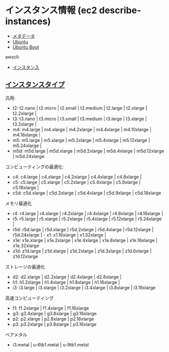 # インスタンス情報 (ec2 describe-instances)

- [メタデータ](aws.instance.metadata.md)
- [Ubuntu](aws.ubuntu.md)
- [Ubuntu Boot](aws.ubuntu.boot.md)

awscli:

- [インスタンス](aws.instances.md)

## [インスタンスタイプ]( https://docs.aws.amazon.com/ja_jp/AWSEC2/latest/UserGuide/instance-types.html)

汎用:

- t2: t2.nano | t2.micro | t2.small | t2.medium | t2.large | t2.xlarge | t2.2xlarge |
- t3: t3.nano | t3.micro | t3.small | t3.medium | t3.large | t3.xlarge | t3.2xlarge |
- m4: m4.large | m4.xlarge | m4.2xlarge | m4.4xlarge | m4.10xlarge | m4.16xlarge |
- m5: m5.large | m5.xlarge | m5.2xlarge | m5.4xlarge | m5.12xlarge | m5.24xlarge |
- m5d: m5d.large | m5d.xlarge | m5d.2xlarge | m5d.4xlarge | m5d.12xlarge | m5d.24xlarge

コンピューティングの最適化:

- c4: c4.large | c4.xlarge | c4.2xlarge | c4.4xlarge | c4.8xlarge | 
- c5: c5.large | c5.xlarge | c5.2xlarge | c5.4xlarge | c5.9xlarge | c5.18xlarge | 
- c5d: c5d.xlarge | c5d.2xlarge | c5d.4xlarge | c5d.9xlarge | c5d.18xlarge

メモリ最適化

- r4: r4.large | r4.xlarge | r4.2xlarge | r4.4xlarge | r4.8xlarge | r4.16xlarge | 
- r5: r5.large | r5.xlarge | r5.2xlarge | r5.4xlarge | r5.12xlarge | r5.24xlarge |  
- r5d: r5d.large | r5d.xlarge | r5d.2xlarge | r5d.4xlarge | r5d.12xlarge | r5d.24xlarge | - x1: x1.16xlarge | x1.32xlarge | 
- x1e: x1e.xlarge | x1e.2xlarge | x1e.4xlarge | x1e.8xlarge | x1e.16xlarge | x1e.32xlarge 
- z1d: z1d.large | z1d.xlarge | z1d.2xlarge | z1d.3xlarge | z1d.6xlarge | z1d.12xlarge

ストレージの最適化

- d2: d2.xlarge | d2.2xlarge | d2.4xlarge | d2.8xlarge | 
- h1: h1.2xlarge | h1.4xlarge | h1.8xlarge | h1.16xlarge | 
- i3: i3.large | i3.xlarge | i3.2xlarge | i3.4xlarge | i3.8xlarge | i3.16xlarge

高速コンピューティング

- f1: f1.2xlarge | f1.4xlarge | f1.16xlarge
- g3: g3.4xlarge | g3.8xlarge | g3.16xlarge
- p2: p2.xlarge | p2.8xlarge | p2.16xlarge
- p3: p3.2xlarge | p3.8xlarge | p3.16xlarge

ベアメタル

- i3.metal | u-6tb1.metal | u-9tb1.metal